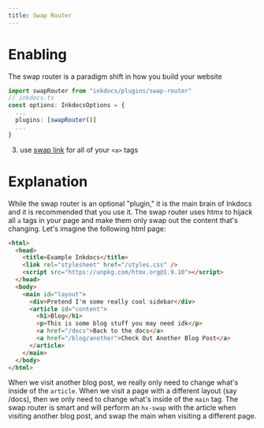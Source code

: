 ```yaml
---
title: Swap Router
---
```


# Enabling

The swap router is a paradigm shift in how you build your website

```ts
import swapRouter from "inkdocs/plugins/swap-router"
// inkdocs.ts
const options: InkdocsOptions = {
  ...
  plugins: [swapRouter()]
  ...
}
```

3. use [swap link](/documentation/components/swap-link) for all of your `<a>` tags

# Explanation

While the swap router is an optional "plugin," it is the main brain of Inkdocs and it is recommended that you use it. The swap router uses htmx to hijack all `a` tags in your page and make them only swap out the content that's changing. Let's imagine the following html page:

```html
<html>
  <head>
    <title>Example Inkdocs</title>
    <link rel="stylesheet" href="/styles.css" />
    <script src="https://unpkg.com/htmx.org@1.9.10"></script>
  </head>
  <body>
    <main id="layout">
      <div>Pretend I'm some really cool sidebar</div>
      <article id="content">
        <h1>Blog</h1>
        <p>This is some blog stuff you may need idk</p>
        <a href="/docs">Back to the docs</a>
        <a href="/blog/another">Check Out Another Blog Post</a>
      </article>
    </main>
  </body>
</html>
```

When we visit another blog post, we really only need to change what's inside of the `article`. When we visit a page with a different layout (say /docs), then we only need to change what's inside of the `main` tag. The swap router is smart and will perform an `hx-swap` with the article when visiting another blog post, and swap the main when visiting a different page.
